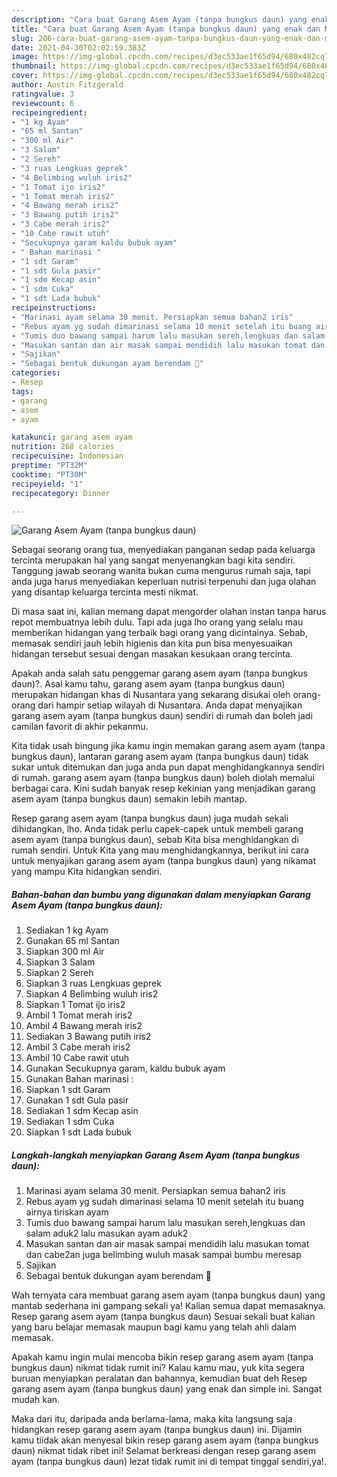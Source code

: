 ```yaml
---
description: "Cara buat Garang Asem Ayam (tanpa bungkus daun) yang enak dan Mudah Dibuat"
title: "Cara buat Garang Asem Ayam (tanpa bungkus daun) yang enak dan Mudah Dibuat"
slug: 206-cara-buat-garang-asem-ayam-tanpa-bungkus-daun-yang-enak-dan-mudah-dibuat
date: 2021-04-30T02:02:59.383Z
image: https://img-global.cpcdn.com/recipes/d3ec533ae1f65d94/680x482cq70/garang-asem-ayam-tanpa-bungkus-daun-foto-resep-utama.jpg
thumbnail: https://img-global.cpcdn.com/recipes/d3ec533ae1f65d94/680x482cq70/garang-asem-ayam-tanpa-bungkus-daun-foto-resep-utama.jpg
cover: https://img-global.cpcdn.com/recipes/d3ec533ae1f65d94/680x482cq70/garang-asem-ayam-tanpa-bungkus-daun-foto-resep-utama.jpg
author: Austin Fitzgerald
ratingvalue: 3
reviewcount: 6
recipeingredient:
- "1 kg Ayam"
- "65 ml Santan"
- "300 ml Air"
- "3 Salam"
- "2 Sereh"
- "3 ruas Lengkuas geprek"
- "4 Belimbing wuluh iris2"
- "1 Tomat ijo iris2"
- "1 Tomat merah iris2"
- "4 Bawang merah iris2"
- "3 Bawang putih iris2"
- "3 Cabe merah iris2"
- "10 Cabe rawit utuh"
- "Secukupnya garam kaldu bubuk ayam"
- " Bahan marinasi "
- "1 sdt Garam"
- "1 sdt Gula pasir"
- "1 sdm Kecap asin"
- "1 sdm Cuka"
- "1 sdt Lada bubuk"
recipeinstructions:
- "Marinasi ayam selama 30 menit. Persiapkan semua bahan2 iris"
- "Rebus ayam yg sudah dimarinasi selama 10 menit setelah itu buang airnya tiriskan ayam"
- "Tumis duo bawang sampai harum lalu masukan sereh,lengkuas dan salam aduk2 lalu masukan ayam aduk2"
- "Masukan santan dan air masak sampai mendidih lalu masukan tomat dan cabe2an juga belimbing wuluh masak sampai bumbu meresap"
- "Sajikan"
- "Sebagai bentuk dukungan ayam berendam 🤭"
categories:
- Resep
tags:
- garang
- asem
- ayam

katakunci: garang asem ayam 
nutrition: 268 calories
recipecuisine: Indonesian
preptime: "PT32M"
cooktime: "PT30M"
recipeyield: "1"
recipecategory: Dinner

---
```



![Garang Asem Ayam (tanpa bungkus daun)](https://img-global.cpcdn.com/recipes/d3ec533ae1f65d94/680x482cq70/garang-asem-ayam-tanpa-bungkus-daun-foto-resep-utama.jpg)

Sebagai seorang orang tua, menyediakan panganan sedap pada keluarga tercinta merupakan hal yang sangat menyenangkan bagi kita sendiri. Tanggung jawab seorang  wanita bukan cuma mengurus rumah saja, tapi anda juga harus menyediakan keperluan nutrisi terpenuhi dan juga olahan yang disantap keluarga tercinta mesti nikmat.

Di masa  saat ini, kalian memang dapat mengorder olahan instan tanpa harus repot membuatnya lebih dulu. Tapi ada juga lho orang yang selalu mau memberikan hidangan yang terbaik bagi orang yang dicintainya. Sebab, memasak sendiri jauh lebih higienis dan kita pun bisa menyesuaikan hidangan tersebut sesuai dengan masakan kesukaan orang tercinta. 



Apakah anda salah satu penggemar garang asem ayam (tanpa bungkus daun)?. Asal kamu tahu, garang asem ayam (tanpa bungkus daun) merupakan hidangan khas di Nusantara yang sekarang disukai oleh orang-orang dari hampir setiap wilayah di Nusantara. Anda dapat menyajikan garang asem ayam (tanpa bungkus daun) sendiri di rumah dan boleh jadi camilan favorit di akhir pekanmu.

Kita tidak usah bingung jika kamu ingin memakan garang asem ayam (tanpa bungkus daun), lantaran garang asem ayam (tanpa bungkus daun) tidak sukar untuk ditemukan dan juga anda pun dapat menghidangkannya sendiri di rumah. garang asem ayam (tanpa bungkus daun) boleh diolah memalui berbagai cara. Kini sudah banyak resep kekinian yang menjadikan garang asem ayam (tanpa bungkus daun) semakin lebih mantap.

Resep garang asem ayam (tanpa bungkus daun) juga mudah sekali dihidangkan, lho. Anda tidak perlu capek-capek untuk membeli garang asem ayam (tanpa bungkus daun), sebab Kita bisa menghidangkan di rumah sendiri. Untuk Kita yang mau menghidangkannya, berikut ini cara untuk menyajikan garang asem ayam (tanpa bungkus daun) yang nikamat yang mampu Kita hidangkan sendiri.

<!--inarticleads1-->

##### Bahan-bahan dan bumbu yang digunakan dalam menyiapkan Garang Asem Ayam (tanpa bungkus daun):

1. Sediakan 1 kg Ayam
1. Gunakan 65 ml Santan
1. Siapkan 300 ml Air
1. Siapkan 3 Salam
1. Siapkan 2 Sereh
1. Siapkan 3 ruas Lengkuas geprek
1. Siapkan 4 Belimbing wuluh iris2
1. Siapkan 1 Tomat ijo iris2
1. Ambil 1 Tomat merah iris2
1. Ambil 4 Bawang merah iris2
1. Sediakan 3 Bawang putih iris2
1. Ambil 3 Cabe merah iris2
1. Ambil 10 Cabe rawit utuh
1. Gunakan Secukupnya garam, kaldu bubuk ayam
1. Gunakan  Bahan marinasi :
1. Siapkan 1 sdt Garam
1. Gunakan 1 sdt Gula pasir
1. Sediakan 1 sdm Kecap asin
1. Sediakan 1 sdm Cuka
1. Siapkan 1 sdt Lada bubuk




<!--inarticleads2-->

##### Langkah-langkah menyiapkan Garang Asem Ayam (tanpa bungkus daun):

1. Marinasi ayam selama 30 menit. Persiapkan semua bahan2 iris
1. Rebus ayam yg sudah dimarinasi selama 10 menit setelah itu buang airnya tiriskan ayam
1. Tumis duo bawang sampai harum lalu masukan sereh,lengkuas dan salam aduk2 lalu masukan ayam aduk2
1. Masukan santan dan air masak sampai mendidih lalu masukan tomat dan cabe2an juga belimbing wuluh masak sampai bumbu meresap
1. Sajikan
1. Sebagai bentuk dukungan ayam berendam 🤭




Wah ternyata cara membuat garang asem ayam (tanpa bungkus daun) yang mantab sederhana ini gampang sekali ya! Kalian semua dapat memasaknya. Resep garang asem ayam (tanpa bungkus daun) Sesuai sekali buat kalian yang baru belajar memasak maupun bagi kamu yang telah ahli dalam memasak.

Apakah kamu ingin mulai mencoba bikin resep garang asem ayam (tanpa bungkus daun) nikmat tidak rumit ini? Kalau kamu mau, yuk kita segera buruan menyiapkan peralatan dan bahannya, kemudian buat deh Resep garang asem ayam (tanpa bungkus daun) yang enak dan simple ini. Sangat mudah kan. 

Maka dari itu, daripada anda berlama-lama, maka kita langsung saja hidangkan resep garang asem ayam (tanpa bungkus daun) ini. Dijamin kamu tiidak akan menyesal bikin resep garang asem ayam (tanpa bungkus daun) nikmat tidak ribet ini! Selamat berkreasi dengan resep garang asem ayam (tanpa bungkus daun) lezat tidak rumit ini di tempat tinggal sendiri,ya!.

